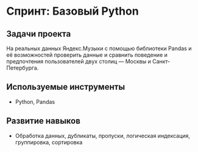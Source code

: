# Спринт: Базовый Python

## Задачи проекта

На реальных данных Яндекс.Музыки c помощью библиотеки Pandas и её возможностей проверить данные и сравнить поведение и предпочтения пользователей двух столиц — Москвы и Санкт-Петербурга.

## Используемые инструменты 
- Python, Pandas

## Развитие навыков
- Обработка данных, дубликаты, пропуски, логическая индексация, группировка, сортировка
